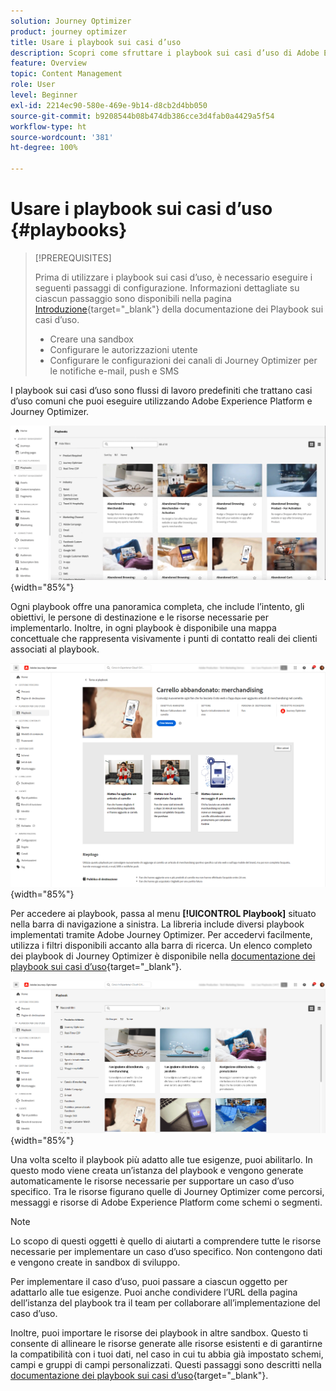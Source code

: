 ```yaml
---
solution: Journey Optimizer
product: journey optimizer
title: Usare i playbook sui casi d’uso
description: Scopri come sfruttare i playbook sui casi d’uso di Adobe Experience Platform con Adobe Journey Optimizer.
feature: Overview
topic: Content Management
role: User
level: Beginner
exl-id: 2214ec90-580e-469e-9b14-d8cb2d4bb050
source-git-commit: b9208544b08b474db386cce3d4fab0a4429a5f54
workflow-type: ht
source-wordcount: '381'
ht-degree: 100%

---
```


# Usare i playbook sui casi d’uso {#playbooks}

>[!PREREQUISITES]
>
>Prima di utilizzare i playbook sui casi d’uso, è necessario eseguire i seguenti passaggi di configurazione. Informazioni dettagliate su ciascun passaggio sono disponibili nella pagina [Introduzione](https://experienceleague.adobe.com/docs/experience-platform/use-case-playbooks/playbooks/get-started.html?lang=it){target="_blank"} della documentazione dei Playbook sui casi d’uso.
>
>* Creare una sandbox
>* Configurare le autorizzazioni utente
>* Configurare le configurazioni dei canali di Journey Optimizer per le notifiche e-mail, push e SMS

I playbook sui casi d’uso sono flussi di lavoro predefiniti che trattano casi d’uso comuni che puoi eseguire utilizzando Adobe Experience Platform e Journey Optimizer.

![immagine animata che mostra i playbook sui casi d’uso](../rn/assets/do-not-localize/playbooks.gif){width="85%"}

Ogni playbook offre una panoramica completa, che include l’intento, gli obiettivi, le persone di destinazione e le risorse necessarie per implementarlo. Inoltre, in ogni playbook è disponibile una mappa concettuale che rappresenta visivamente i punti di contatto reali dei clienti associati al playbook.

![Playbook del carrello abbandonato visualizzato nella vista scopri playbook](assets/playbooks-detail.png){width="85%"}

Per accedere ai playbook, passa al menu **[!UICONTROL Playbook]** situato nella barra di navigazione a sinistra. La libreria include diversi playbook implementati tramite Adobe Journey Optimizer. Per accedervi facilmente, utilizza i filtri disponibili accanto alla barra di ricerca. Un elenco completo dei playbook di Journey Optimizer è disponibile nella [documentazione dei playbook sui casi d’uso](https://experienceleague.adobe.com/docs/experience-platform/use-case-playbooks/playbooks/playbooks-list.html?lang=it){target="_blank"}.

![Elenco dei playbook con riquadro filtri aperto](assets/playbooks-filter.png){width="85%"}

Una volta scelto il playbook più adatto alle tue esigenze, puoi abilitarlo. In questo modo viene creata un’istanza del playbook e vengono generate automaticamente le risorse necessarie per supportare un caso d’uso specifico. Tra le risorse figurano quelle di Journey Optimizer come percorsi, messaggi e risorse di Adobe Experience Platform come schemi o segmenti.

>[!NOTE]
>
>Lo scopo di questi oggetti è quello di aiutarti a comprendere tutte le risorse necessarie per implementare un caso d’uso specifico. Non contengono dati e vengono create in sandbox di sviluppo.

Per implementare il caso d’uso, puoi passare a ciascun oggetto per adattarlo alle tue esigenze. Puoi anche condividere l’URL della pagina dell’istanza del playbook tra il team per collaborare all’implementazione del caso d’uso.

Inoltre, puoi importare le risorse dei playbook in altre sandbox. Questo ti consente di allineare le risorse generate alle risorse esistenti e di garantirne la compatibilità con i tuoi dati, nel caso in cui tu abbia già impostato schemi, campi e gruppi di campi personalizzati. Questi passaggi sono descritti nella [documentazione dei playbook sui casi d’uso](https://experienceleague.adobe.com/docs/experience-platform/use-case-playbooks/playbooks/data-awareness.html?lang=it){target="_blank"}.
